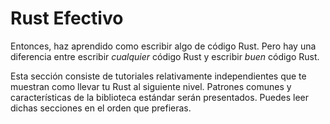 # Rust Efectivo

Entonces, haz aprendido como escribir algo de código Rust. Pero hay una diferencia entre escribir *cualquier* código Rust y escribir *buen* código Rust.

Esta sección consiste de tutoriales relativamente independientes que te muestran como llevar tu Rust al siguiente nivel. Patrones comunes y características de la biblioteca estándar serán presentados. Puedes leer dichas secciones en el orden que prefieras.
